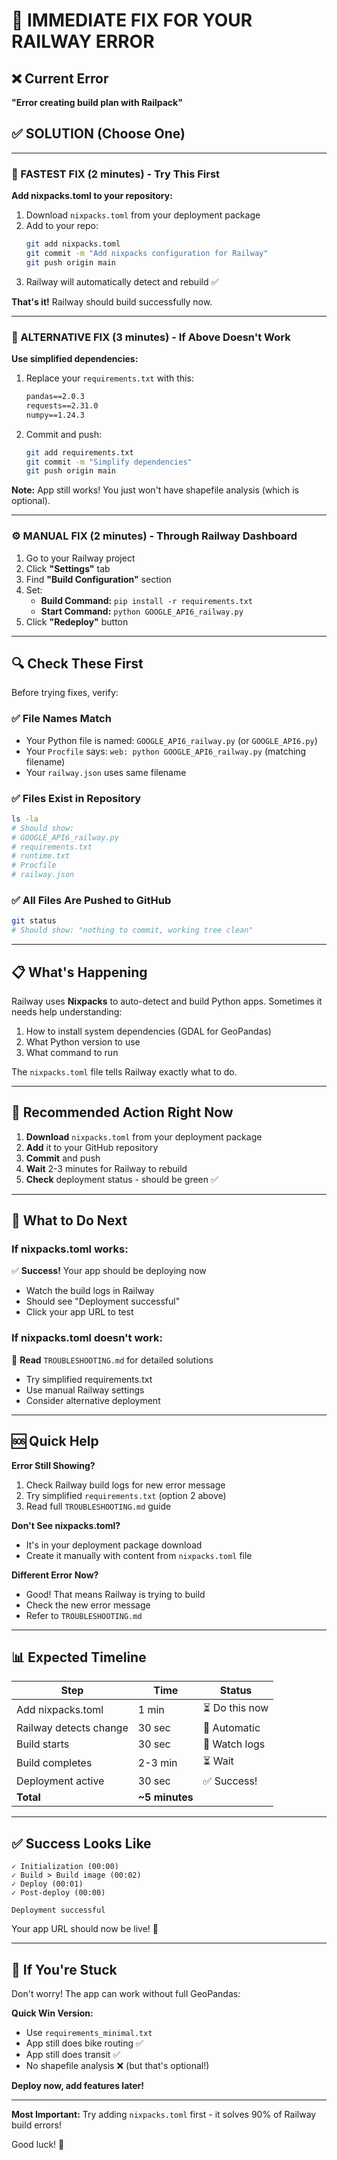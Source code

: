 # 🚀 IMMEDIATE FIX FOR YOUR RAILWAY ERROR

## ❌ Current Error
**"Error creating build plan with Railpack"**

## ✅ SOLUTION (Choose One)

---

### 🎯 FASTEST FIX (2 minutes) - Try This First

**Add nixpacks.toml to your repository:**

1. Download `nixpacks.toml` from your deployment package
2. Add to your repo:
   ```bash
   git add nixpacks.toml
   git commit -m "Add nixpacks configuration for Railway"
   git push origin main
   ```
3. Railway will automatically detect and rebuild ✅

**That's it!** Railway should build successfully now.

---

### 🔧 ALTERNATIVE FIX (3 minutes) - If Above Doesn't Work

**Use simplified dependencies:**

1. Replace your `requirements.txt` with this:
   ```txt
   pandas==2.0.3
   requests==2.31.0
   numpy==1.24.3
   ```

2. Commit and push:
   ```bash
   git add requirements.txt
   git commit -m "Simplify dependencies"
   git push origin main
   ```

**Note:** App still works! You just won't have shapefile analysis (which is optional).

---

### ⚙️ MANUAL FIX (2 minutes) - Through Railway Dashboard

1. Go to your Railway project
2. Click **"Settings"** tab  
3. Find **"Build Configuration"** section
4. Set:
   - **Build Command:** `pip install -r requirements.txt`
   - **Start Command:** `python GOOGLE_API6_railway.py`
5. Click **"Redeploy"** button

---

## 🔍 Check These First

Before trying fixes, verify:

### ✅ File Names Match
- Your Python file is named: `GOOGLE_API6_railway.py` (or `GOOGLE_API6.py`)
- Your `Procfile` says: `web: python GOOGLE_API6_railway.py` (matching filename)
- Your `railway.json` uses same filename

### ✅ Files Exist in Repository
```bash
ls -la
# Should show:
# GOOGLE_API6_railway.py
# requirements.txt
# runtime.txt  
# Procfile
# railway.json
```

### ✅ All Files Are Pushed to GitHub
```bash
git status
# Should show: "nothing to commit, working tree clean"
```

---

## 📋 What's Happening

Railway uses **Nixpacks** to auto-detect and build Python apps. Sometimes it needs help understanding:
1. How to install system dependencies (GDAL for GeoPandas)
2. What Python version to use
3. What command to run

The `nixpacks.toml` file tells Railway exactly what to do.

---

## 🎯 Recommended Action Right Now

1. **Download** `nixpacks.toml` from your deployment package
2. **Add** it to your GitHub repository  
3. **Commit** and push
4. **Wait** 2-3 minutes for Railway to rebuild
5. **Check** deployment status - should be green ✅

---

## 💬 What to Do Next

### If nixpacks.toml works:
✅ **Success!** Your app should be deploying now
- Watch the build logs in Railway
- Should see "Deployment successful" 
- Click your app URL to test

### If nixpacks.toml doesn't work:
📖 **Read** `TROUBLESHOOTING.md` for detailed solutions
- Try simplified requirements.txt
- Use manual Railway settings
- Consider alternative deployment

---

## 🆘 Quick Help

**Error Still Showing?**
1. Check Railway build logs for new error message
2. Try simplified `requirements.txt` (option 2 above)
3. Read full `TROUBLESHOOTING.md` guide

**Don't See nixpacks.toml?**
- It's in your deployment package download
- Create it manually with content from `nixpacks.toml` file

**Different Error Now?**
- Good! That means Railway is trying to build
- Check the new error message
- Refer to `TROUBLESHOOTING.md`

---

## 📊 Expected Timeline

| Step | Time | Status |
|------|------|--------|
| Add nixpacks.toml | 1 min | ⏳ Do this now |
| Railway detects change | 30 sec | 🤖 Automatic |
| Build starts | 30 sec | 🔨 Watch logs |
| Build completes | 2-3 min | ⏳ Wait |
| Deployment active | 30 sec | ✅ Success! |
| **Total** | **~5 minutes** | |

---

## ✅ Success Looks Like

```
✓ Initialization (00:00)
✓ Build > Build image (00:02)
✓ Deploy (00:01)
✓ Post-deploy (00:00)

Deployment successful
```

Your app URL should now be live! 🎉

---

## 🚨 If You're Stuck

Don't worry! The app can work without full GeoPandas:

**Quick Win Version:**
- Use `requirements_minimal.txt`
- App still does bike routing ✅
- App still does transit ✅  
- No shapefile analysis ❌ (but that's optional!)

**Deploy now, add features later!**

---

**Most Important:** Try adding `nixpacks.toml` first - it solves 90% of Railway build errors!

Good luck! 🚀
